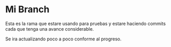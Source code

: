 # Mi Branch
Esta es la rama que estare usando para pruebas y estare haciendo commits cada que tenga una avance considerable.

Se ira actualizando poco a poco conforme al progreso.
